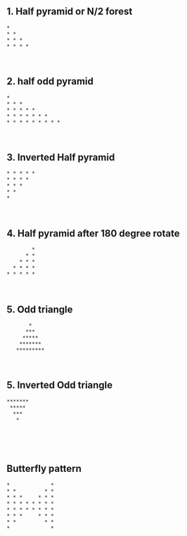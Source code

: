 ## 1. Half pyramid or N/2 forest

```
*
* *
* * *
* * * *
```

&nbsp;

## 2. half odd pyramid

```
*
* * *
* * * * *
* * * * * * *
* * * * * * * * *
```

&nbsp;

## 3. Inverted Half pyramid

```
* * * * *
* * * *
* * *
* *
*
```

&nbsp;

## 4. Half pyramid after 180 degree rotate

```
        *
      * *
    * * *
  * * * *
* * * * *
```

&nbsp;

## 5. Odd triangle

```
       *
      ***
     *****
    *******
   *********
```

&nbsp;

## 5. Inverted Odd triangle

```
*******
 *****
  ***
   *
```

&nbsp;

&nbsp;

## Butterfly pattern

```
*             *
* *         * *
* * *     * * *
* * * * * * * *
* * * * * * * *
* * *     * * *
* *         * *
*             *
```

&nbsp;
